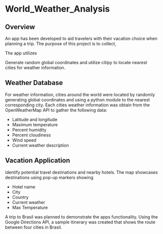 # World_Weather_Analysis
## Overview
An app has been developed to aid travelers with their vacation choice when planning a trip. The purpose of this project is to collect, 

The app utilizes 

Generate random global coordinates and utilize citipy to locate nearest cities for weather information.

## Weather Database
For weather information, cities around the world were located by randomly generating global coordinates and using a python module to the nearest corresponding city. Each cities weather information was obtain from the OpenWeatherMap API to gather the following data:

* Latitude and longitude
* Maximum temperature
* Percent humidity
* Percent cloudiness
* Wind speed
* Current weather description

## Vacation Application
identify potential travel destinations and nearby hotels. The map showcases destinations using pop-up markers showing

* Hotel name
* City
* Country
* Current weather
* Max Temperature

A trip to Brasil was planned to demonstrate the apps functionality. Using the Google Directions API, a sample itinerary was created that shows the route between four cities in Brasil.

